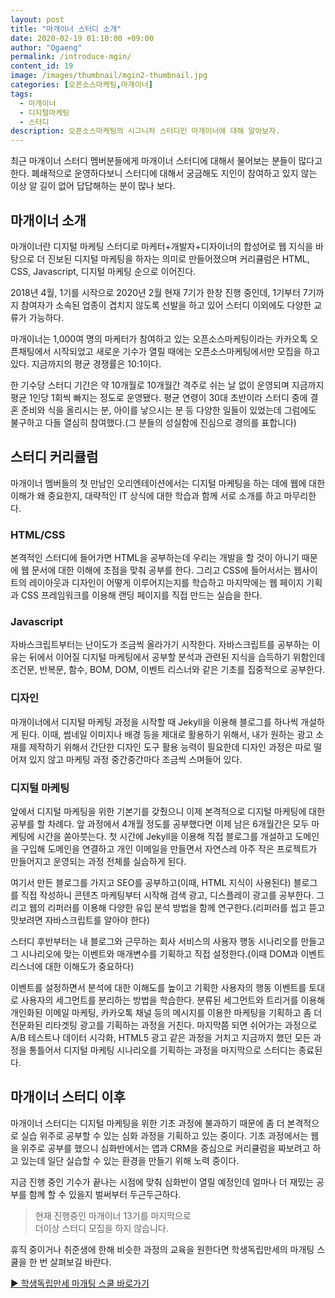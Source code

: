 ```yaml
---
layout: post
title: "마개이너 스터디 소개"
date: 2020-02-19 01:10:00 +09:00
author: "Ogaeng"
permalink: /introduce-mgin/
content_id: 19
image: /images/thumbnail/mgin2-thumbnail.jpg
categories: [오픈소스마케팅,마개이너]
tags:
  - 마개이너
  - 디지털마케팅
  - 스터디
description: 오픈소스마케팅의 시그니처 스터디인 마개이너에 대해 알아보자.
---
```


최근 마개이너 스터디 멤버분들에게 마개이너 스터디에 대해서 물어보는 분들이 많다고 한다. 폐쇄적으로 운영하다보니 스터디에 대해서 궁금해도 지인이 참여하고 있지 않는 이상 알 길이 없어 답답해하는 분이 많나 보다.

## 마개이너 소개

마개이너란 디지털 마케팅 스터디로 마케터+개발자+디자이너의 합성어로 웹 지식을 바탕으로 더 진보된 디지털 마케팅을 하자는 의미로 만들어졌으며 커리큘럼은 HTML, CSS, Javascript, 디지털 마케팅 순으로 이어진다.

2018년 4월, 1기를 시작으로 2020년 2월 현재 7기가 한창 진행 중인데, 1기부터 7기까지 참여자가 소속된 업종이 겹치지 않도록 선발을 하고 있어 스터디 이외에도 다양한 교류가 가능하다.

마개이너는 1,000여 명의 마케터가 참여하고 있는 오픈소스마케팅이라는 카카오톡 오픈채팅에서 시작되었고 새로운 기수가 열릴 때에는 오픈소스마케팅에서만 모집을 하고 있다. 지금까지의 평균 경쟁률은 10:1이다.

한 기수당 스터디 기간은 약 10개월로 10개월간 격주로 쉬는 날 없이 운영되며 지금까지 평균 1인당 1회씩 빠지는 정도로 운영됐다. 평균 연령이 30대 초반이라 스터디 중에 결혼 준비와 식을 올리시는 분, 아이를 낳으시는 분 등 다양한 일들이 있었는데 그럼에도 불구하고 다들 열심히 참여했다.(그 분들의 성실함에 진심으로 경의를 표합니다)

## 스터디 커리큘럼

마개이너 멤버들의 첫 만남인 오리엔테이션에서는 디지털 마케팅을 하는 데에 웹에 대한 이해가 왜 중요한지, 대략적인 IT 상식에 대한 학습과 함께 서로 소개를 하고 마무리한다.

### HTML/CSS

본격적인 스터디에 들어가면 HTML을 공부하는데 우리는 개발을 할 것이 아니기 때문에 웹 문서에 대한 이해에 초점을 맞춰 공부를 한다. 그리고 CSS에 들어서서는 웹사이트의 레이아웃과 디자인이 어떻게 이루어지는지를 학습하고 마지막에는 웹 페이지 기획과 CSS 프레임워크를 이용해 랜딩 페이지를 직접 만드는 실습을 한다.

### Javascript

자바스크립트부터는 난이도가 조금씩 올라가기 시작한다. 자바스크립트를 공부하는 이유는 뒤에서 이어질 디지털 마케팅에서 공부할 분석과 관련된 지식을 습득하기 위함인데 조건문, 반복문, 함수, BOM, DOM, 이벤트 리스너와 같은 기초를 집중적으로 공부한다.

### 디자인

마개이너에서 디지털 마케팅 과정을 시작할 때 Jekyll을 이용해 블로그를 하나씩 개설하게 된다. 이때, 썸네일 이미지나 배경 등을 제대로 활용하기 위해서, 내가 원하는 광고 소재를 제작하기 위해서 간단한 디자인 도구 활용 능력이 필요한데 디자인 과정은 따로 떨어져 있지 않고 마케팅 과정 중간중간마다 조금씩 스며들어 있다.

### 디지털 마케팅

앞에서 디지털 마케팅을 위한 기본기를 갖췄으니 이제 본격적으로 디지털 마케팅에 대한 공부를 할 차례다. 앞 과정에서 4개월 정도를 공부했다면 이제 남은 6개월간은 모두 마케팅에 시간을 쏟아붓는다. 첫 시간에 Jekyll을 이용해 직접 블로그를 개설하고 도메인을 구입해 도메인을 연결하고 개인 이메일을 만들면서 자연스레 아주 작은 프로젝트가 만들어지고 운영되는 과정 전체를 실습하게 된다.

여기서 만든 블로그를 가지고 SEO를 공부하고(이때, HTML 지식이 사용된다) 블로그를 직접 작성하니 콘텐츠 마케팅부터 시작해 검색 광고, 디스플레이 광고를 공부한다. 그리고 웹의 리퍼러를 이용해 다양한 유입 분석 방법을 함께 연구한다.(리퍼러를 씹고 뜯고 맛보려면 자바스크립트를 알아야 한다)

스터디 후반부터는 내 블로그와 근무하는 회사 서비스의 사용자 행동 시나리오를 만들고 그 시나리오에 맞는 이벤트와 매개변수를 기획하고 직접 설정한다.(이때 DOM과 이벤트 리스너에 대한 이해도가 중요하다)

이벤트를 설정하면서 분석에 대한 이해도를 높이고 기획한 사용자의 행동 이벤트를 토대로 사용자의 세그먼트를 분리하는 방법을 학습한다. 분류된 세그먼트와 트리거를 이용해 개인화된 이메일 마케팅, 카카오톡 채널 등의 메시지를 이용한 마케팅을 기획하고 좀 더 전문화된 리타겟팅 광고를 기획하는 과정을 거친다. 마지막쯤 되면 쉬어가는 과정으로 A/B 테스트나 데이터 시각화, HTML5 광고 같은 과정을 거치고 지금까지 했던 모든 과정을 통틀어서 디지털 마케팅 시나리오를 기획하는 과정을 마지막으로 스터디는 종료된다.

## 마개이너 스터디 이후

마개이너 스터디는 디지털 마케팅을 위한 기초 과정에 불과하기 때문에 좀 더 본격적으로 실습 위주로 공부할 수 있는 심화 과정을 기획하고 있는 중이다. 기초 과정에서는 웹을 위주로 공부를 했으니 심화반에서는 앱과 CRM을 중심으로 커리큘럼을 짜보려고 하고 있는데 일단 실습할 수 있는 환경을 만들기 위해 노력 중이다.

지금 진행 중인 기수가 끝나는 시점에 맞춰 심화반이 열릴 예정인데 얼마나 더 재밌는 공부를 함께 할 수 있을지 벌써부터 두근두근하다.

> 현재 진행중인 마개이너 13기를 마지막으로<br>더이상 스터디 모집을 하지 않습니다.

휴직 중이거나 취준생에 한해 비슷한 과정의 교육을 원한다면 학생독립만세의 마개팅 스쿨을 한 번 살펴보길 바란다.

[▶ 학생독립만세 마개팅 스쿨 바로가기](https://hakdokman.com/courses/magaeting)
